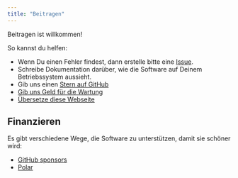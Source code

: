 ```yaml
---
title: "Beitragen"
---
```


Beitragen ist willkommen!

So kannst du helfen:

- Wenn Du einen Fehler findest, dann erstelle bitte eine [Issue][0].
- Schreibe Dokumentation darüber, wie die Software auf Deinem Betriebssystem
  aussieht.
- Gib uns einen [Stern auf GitHub][1]
- [Gib uns Geld für die Wartung](#funding)
- [Übersetze diese Webseite][4]

## Finanzieren

Es gibt verschiedene Wege, die Software zu unterstützen, damit sie schöner wird:

- [GitHub sponsors][2]
- [Polar][3]

[0]: https://github.com/niccokunzmann/python_dhcp_server/issues
[1]: https://github.com/niccokunzmann/simple_dhcp_server/
[2]: https://github.com/sponsors/niccokunzmann
[3]: https://polar.sh/niccokunzmann
[4]: https://hosted.weblate.org/engage/simple-dhcp-server/
